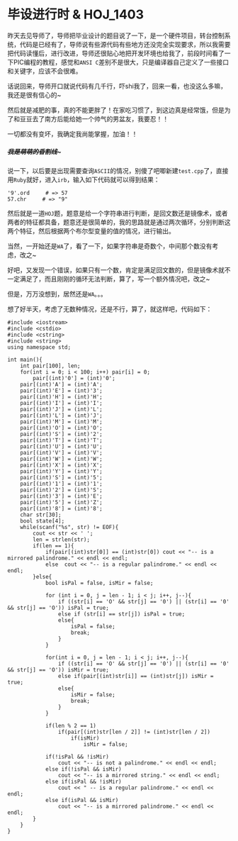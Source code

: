 # 毕设进行时 & HOJ_1403  

昨天去见导师了，导师把毕业设计的题目说了一下，是一个硬件项目，转台控制系统，代码是已经有了，导师说有些源代码有些地方还没完全实现要求，所以我需要把代码读懂后，进行改进，导师还很贴心地把开发环境也给我了，前段时间看了一下PIC编程的教程，感觉和```ANSI C```差别不是很大，只是编译器自己定义了一些接口和关键字，应该不会很难。  

话说回来，导师开口就说代码有几千行，吓shi我了，回来一看，也没这么多嘛，我还是很有信心的~  

然后就是减肥的事，真的不能更胖了！在家吃习惯了，到这边真是经常饿，但是为了和豆豆去了南方后能给她一个帅气的男盆友，我要忍！！  

一切都没有变坏，我确定我尚能掌握，加油！！  

##### ~~~~~~~~~~~~我是萌萌的昏割线~~~~~~~~~~~~~  

说一下，以后要是出现需要查询```ASCII```的情况，别傻了吧唧新建```test.cpp```了，直接用```Ruby```就好，进入```irb```，输入如下代码就可以得到结果：  

    '9'.ord     # => 57
    57.chr     # => "9"

然后就是一道```HOJ```题，题意是给一个字符串进行判断，是回文数还是镜像术，或者两者的特征都具备，题意还是很简单的，我的思路就是通过两次循环，分别判断这两个特征，然后根据两个布尔型变量的值的情况，进行输出。  

当然，一开始还是```WA```了，看了一下，如果字符串是奇数个，中间那个数没有考虑，改之~  

好吧，又发现一个错误，如果只有一个数，肯定是满足回文数的，但是镜像术就不一定满足了，而且刚刚的循环无法判断，算了，写一个额外情况吧，改之~  

但是，万万没想到，居然还是```WA```。。。  

想了好半天，考虑了无数种情况，还是不行，算了，就这样吧，代码如下：  

    #include <iostream>
    #include <cstdio>
    #include <cstring>
    #include <string>
    using namespace std;

    int main(){
        int pair[100], len;
        for(int i = 0; i < 100; i++) pair[i] = 0;
            pair[(int)'0'] = (int)'0';
        pair[(int)'A'] = (int)'A';
        pair[(int)'E'] = (int)'3';
        pair[(int)'H'] = (int)'H';
        pair[(int)'I'] = (int)'I';
        pair[(int)'J'] = (int)'L';
        pair[(int)'L'] = (int)'J';
        pair[(int)'M'] = (int)'M';
        pair[(int)'O'] = (int)'O';
        pair[(int)'S'] = (int)'2';
        pair[(int)'T'] = (int)'T';
        pair[(int)'U'] = (int)'U';
        pair[(int)'V'] = (int)'V';
        pair[(int)'W'] = (int)'W';
        pair[(int)'X'] = (int)'X';
        pair[(int)'Y'] = (int)'Y';
        pair[(int)'S'] = (int)'5';
        pair[(int)'1'] = (int)'1';
        pair[(int)'2'] = (int)'S';
        pair[(int)'3'] = (int)'E';
        pair[(int)'5'] = (int)'Z';
        pair[(int)'8'] = (int)'8';
        char str[30];
        bool state[4];
        while(scanf("%s", str) != EOF){
            cout << str << ' ';
            len = strlen(str);
            if(len == 1){
                if(pair[(int)str[0]] == (int)str[0]) cout << "-- is a mirrored palindrome." << endl << endl;
                else  cout << "-- is a regular palindrome." << endl << endl;
            }else{
                bool isPal = false, isMir = false;

                for (int i = 0, j = len - 1; i < j; i++, j--){
                    if ((str[i] == 'O' && str[j] == '0') || (str[i] == '0' && str[j] == 'O')) isPal = true;
                    else if (str[i] == str[j]) isPal = true;
                    else{
                        isPal = false;
                        break;
                    }
                }  

                for(int i = 0, j = len - 1; i < j; i++, j--){
                    if ((str[i] == 'O' && str[j] == '0') || (str[i] == '0' && str[j] == 'O')) isMir = true;
                    else if(pair[(int)str[i]] == (int)str[j]) isMir = true;
                    else{
                        isMir = false;
                        break;
                    }
                }

                if(len % 2 == 1)
                    if(pair[(int)str[len / 2]] != (int)str[len / 2])
                        if(isMir)
                            isMir = false;

                if(!isPal && !isMir)   
                    cout << "-- is not a palindrome." << endl << endl;  
                else if(!isPal && isMir)  
                    cout << "-- is a mirrored string." << endl << endl;  
                else if(isPal && !isMir)  
                    cout << " -- is a regular palindrome." << endl << endl;  
                else if(isPal && isMir)  
                    cout << "-- is a mirrored palindrome." << endl << endl;     
            }
        }
    }
